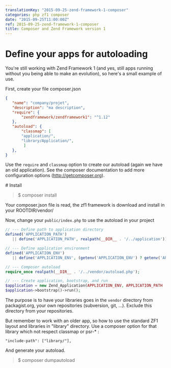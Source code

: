 ```yaml
---
translationKey: "2015-09-25-zend-framework-1-composer"
categories: php zf1 composer
date: "2015-09-25T11:00:00Z"
ref: 2015-09-25-zend-framework-1-composer
title: Composer and Zend Framework version 1
---
```


# Define your apps for autoloading
You're still working with Zend Framework 1 (and yes, still apps running without you being able to make an evolution), so here's a small example of use.

First, create your file composer.json
```json
{
   "name": "company/projet",
   "description": "ma description",
   "require": {
       "zendframework/zendframework1": "^1.12"
   },
   "autoload": {
       "classmap": [
       "application/",
       "library/Application/",
        ]
   },
}
```

Use the `require` and `classmap` option to create our autoload (again we have an old application).
See the composer documentation to add more configuration options (http://getcomposer.org).

# Install
> $ composer install

Your composer.json file is read, the zf1 framework is download and install in your ROOTDIR/vendor/

Now, change your `public/index.php` to use the autoload in your project

```php
// --- Define path to application directory
defined('APPLICATION_PATH')
   || define('APPLICATION_PATH', realpath(__DIR__ . '/../application'));

// --- Define application environment
defined('APPLICATION_ENV')
   || define('APPLICATION_ENV', (getenv('APPLICATION_ENV') ? getenv('APPLICATION_ENV') : 'production'));

// --- Composer autoload
require_once realpath(__DIR__ . '/../vendor/autoload.php');

// --- Create application, bootstrap, and run
$application = new Zend_Application(APPLICATION_ENV, APPLICATION_PATH . '/configs/application.ini');
$application->bootstrap()->run();
```

The purpose is to have your libraries goes in the `vendor` directory from packagist.org, your own repositories (subversion, git, ...).
Exclude this directory from your repositories.

But remember to work with an older app, so how to use the standard ZF1 layout
and libraries in "library" directory.
Use a composer option for that library which not respect classmap or psr-* :

```
"include-path": ["library/"],
```

And generate your autoload.
> $ composer dumpautoload
